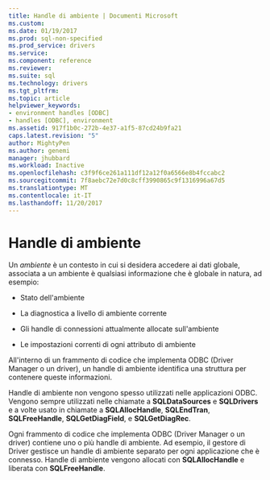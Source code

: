 ```yaml
---
title: Handle di ambiente | Documenti Microsoft
ms.custom: 
ms.date: 01/19/2017
ms.prod: sql-non-specified
ms.prod_service: drivers
ms.service: 
ms.component: reference
ms.reviewer: 
ms.suite: sql
ms.technology: drivers
ms.tgt_pltfrm: 
ms.topic: article
helpviewer_keywords:
- environment handles [ODBC]
- handles [ODBC], environment
ms.assetid: 917f1b0c-272b-4e37-a1f5-87cd24b9fa21
caps.latest.revision: "5"
author: MightyPen
ms.author: genemi
manager: jhubbard
ms.workload: Inactive
ms.openlocfilehash: c3f9f6ce261a111df12a12f0a6566e8b4fccabc2
ms.sourcegitcommit: 7f8aebc72e7d0c8cff3990865c9f1316996a67d5
ms.translationtype: MT
ms.contentlocale: it-IT
ms.lasthandoff: 11/20/2017
---
```

# <a name="environment-handles"></a>Handle di ambiente
Un *ambiente* è un contesto in cui si desidera accedere ai dati globale, associata a un ambiente è qualsiasi informazione che è globale in natura, ad esempio:  
  
-   Stato dell'ambiente  
  
-   La diagnostica a livello di ambiente corrente  
  
-   Gli handle di connessioni attualmente allocate sull'ambiente  
  
-   Le impostazioni correnti di ogni attributo di ambiente  
  
 All'interno di un frammento di codice che implementa ODBC (Driver Manager o un driver), un handle di ambiente identifica una struttura per contenere queste informazioni.  
  
 Handle di ambiente non vengono spesso utilizzati nelle applicazioni ODBC. Vengono sempre utilizzati nelle chiamate a **SQLDataSources** e **SQLDrivers** e a volte usato in chiamate a **SQLAllocHandle**, **SQLEndTran**, **SQLFreeHandle**, **SQLGetDiagField**, e **SQLGetDiagRec**.  
  
 Ogni frammento di codice che implementa ODBC (Driver Manager o un driver) contiene uno o più handle di ambiente. Ad esempio, il gestore di Driver gestisce un handle di ambiente separato per ogni applicazione che è connesso. Handle di ambiente vengono allocati con **SQLAllocHandle** e liberata con **SQLFreeHandle**.
